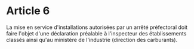 # Article 6

La mise en service d'installations autorisées par un arrêté préfectoral doit faire l'objet d'une déclaration préalable à l'inspecteur des établissements classés ainsi qu'au ministère de l'industrie (direction des carburants).
